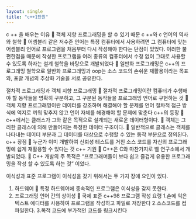 ```yaml
---
layout: single
title: "c++1단원"
---
```

c ++ 을 배우는 이유  객체 지향 프로그래밍을 할 수 있기 때문
c ++와 c 언어의 역사와 철학
	어셈블리 같은 저수준 언어는 특정 컴퓨터에서 사용하려면 그 컴퓨터에 맞는 어셈블리 언어로 프로그램을 처음부터 다시 작성해야 한다는 단점이 있었다. 이러한 불편한점을 때문에 작성한 프로그램을 여러 종류의 컴퓨터에서 수정 없이 그대로 사용할 수 있도록 하자는 설계 철학을 바탕으로 개발되었다
	일반화 프로그래밍은 c++의 프로그래밍 철학으로 일반화 프로그래밍과 oop는 소스 코드의 손쉬운 재활용이라는 목표와, 포괄 개념의 추상화 기술을 서로 공유한다.
 	
절차적 프로그래밍과 객체 지향 프로그래밍
	절차적 프로그래밍이란 컴퓨터가 수행해야 할 동작들을 명확히 구분하고, 그 구분된 동작들을 프로그래밍 언어로 구현하는 것
	객체 지향 프로그래밍이란 데이터를 강조하며 해결해야 할 문제를 언어 절차적 접근 방식에 억지로 끼워 맞추지 않고 언어 자체를 해경해야 할 문제에 맞춘다
c++의 등장
	c++에서는 클래스가 그와 같은 목적으로 설계되는 새로운 데이터형이다.
	객체는 그러한 클래스에 의해 만들어지는 특정한 데이터 구조이다.
	일반적으로 클래스는 객체를 나타내는 데이터 부분과 그 데이터를 대상으로 수행할 수 있는 동작 부분으로 정의된다.
c++ 장점
	누군가 이미 개발하여 신뢰성 테스트를 거친 소스 코드를 자신의 프로그래밍에 쉽게 재활용할 수 있다는 것
c++ 기원 
	C++은 C와 마찬가지로 벨 연구소에서 개발되었다. 
	C++ 개발의 주 목적은 “프로그래머들이 보다 쉽고 즐겁게 유용한 프로그래밍을 작성 할 수 있도록 하는 것” 이었다.	 


이식성과 표준
프로그램이 이식성을 갖기 위해서는 두 가지 장애 요인이 있다.
1.	하드웨어
 특정 하드웨어에 종속적인 프로그램은 이식성을 갖지 못한다.
2.	프로그래밍 언어 간의 상이성
 국제 표준 c++98
프로그램 작성 요령
1.손에 익은 텍스트 에디터를 사용하여 프로그램을 작성하고 파일로 저장한다
2.소스코드를 컴파일한다.
3.목적 코드에 부가적인 코드를 링크시킨다 
 

